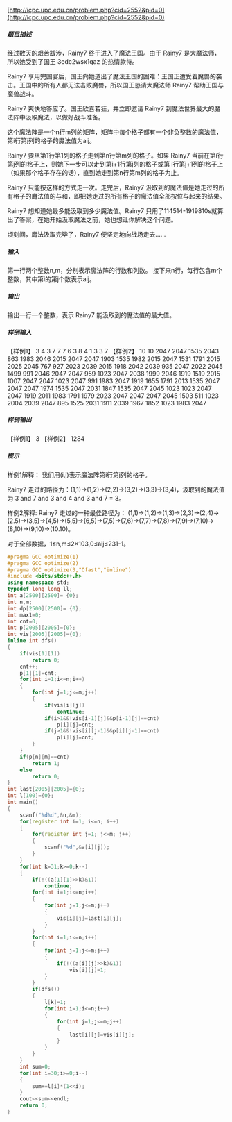[http://icpc.upc.edu.cn/problem.php?cid=2552&pid=0](http://icpc.upc.edu.cn/problem.php?cid=2552&pid=0)
##### 题目描述
经过数天的艰苦跋涉，Rainy7 终于进入了魔法王国。由于 Rainy7 是大魔法师，所以她受到了国王 3edc2wsx1qaz 的热情款待。

Rainy7 享用完国宴后，国王向她道出了魔法王国的困难：王国正遭受着魔兽的袭击。王国中的所有人都无法击败魔兽，所以国王恳请大魔法师 Rainy7 帮助王国与魔兽战斗。

Rainy7 爽快地答应了。国王欣喜若狂，并立即邀请 Rainy7 到魔法世界最大的魔法阵中汲取魔法，以做好战斗准备。

这个魔法阵是一个n行m列的矩阵，矩阵中每个格子都有一个非负整数的魔法值，第i行第j列的格子的魔法值为aij。

Rainy7 要从第1行第1列的格子走到第n行第m列的格子。如果 Rainy7 当前在第i行第j列的格子上，则她下一步可以走到第i+1行第j列的格子或第 i行第j+1列的格子上（如果那个格子存在的话），直到她走到第n行第m列的格子为止。

Rainy7 只能按这样的方式走一次。走完后，Rainy7 汲取到的魔法值是她走过的所有格子的魔法值的与和，即把她走过的所有格子的魔法值全部按位与起来的结果。

Rainy7 想知道她最多能汲取到多少魔法值。Rainy7 只用了114514-1919810s就算出了答案，在她开始汲取魔法之前，她也想让你解决这个问题。

顷刻间，魔法汲取完毕了，Rainy7 便坚定地向战场走去……
##### 输入
第一行两个整数n,m，分别表示魔法阵的行数和列数。
接下来n行，每行包含m个整数，其中第i的第j个数表示aij。
##### 输出
输出一行一个整数，表示 Rainy7 能汲取到的魔法值的最大值。
##### 样例输入
【样例1】
3 4
3 7 7 7
6 3 8 4
1 3 3 7
【样例2】
10 10
2047 2047 1535 2043 863 1983 2046 2015 2047 2047
1903 1535 1982 2015 2047 1531 1791 2015 2025 2045
767 927 2023 2039 2015 1918 2042 2039 935 2047
2022 2045 1499 991 2046 2047 2047 959 1023 2047
2038 1999 2046 1919 1519 2015 1007 2047 2047 1023
2047 991 1983 2047 1919 1655 1791 2013 1535 2047
2047 2047 1974 1535 2047 2031 1847 1535 2047 2045
1023 1023 2047 2047 1919 2011 1983 1791 1979 2023
2047 2047 2047 2045 1503 511 1023 2004 2039 2047
895 1525 2031 1911 2039 1967 1852 1023 1983 2047
##### 样例输出
【样例1】
3
【样例2】
1284
##### 提示
样例1解释：
我们用(i,j)表示魔法阵第i行第j列的格子。

Rainy7 走过的路径为：(1,1)->(1,2)->(2,2)->(3,2)->(3,3)->(3,4)，汲取到的魔法值为 3 and 7 and 3 and 4 and 3 and 7 = 3。

样例2解释:
Rainy7 走过的一种最佳路径为：
(1,1)->(1,2)->(1,3)->(2,3)->(2,4)->(2.5)->(3,5)->(4,5)->(5,5)->(6,5)->(7,5)->(7,6)->(7,7)->(7,8)->(7,9)->(7,10)->(8,10)->(9,10)->(10.10)。

对于全部数据，1≤n,m≤2×103,0≤aij≤231-1。

```cpp
#pragma GCC optimize(1)
#pragma GCC optimize(2)
#pragma GCC optimize(3,"Ofast","inline")
#include <bits/stdc++.h>
using namespace std;
typedef long long ll;
int a[2500][2500]= {0};
int n,m;
int dp[2500][2500]= {0};
int max1=0;
int cnt=0;
int p[2005][2005]={0};
int vis[2005][2005]={0};
inline int dfs()
{
    if(vis[1][1])
        return 0;
    cnt++;
    p[1][1]=cnt;
    for(int i=1;i<=n;i++)
    {
        for(int j=1;j<=m;j++)
        {
            if(vis[i][j])
                continue;
            if(i>1&&!vis[i-1][j]&&p[i-1][j]==cnt)
                p[i][j]=cnt;
            if(j>1&&!vis[i][j-1]&&p[i][j-1]==cnt)
                p[i][j]=cnt;
        }
    }
    if(p[n][m]==cnt)
        return 1;
    else
        return 0;
}
int last[2005][2005]={0};
int l[100]={0};
int main()
{
    scanf("%d%d",&n,&m);
    for(register int i=1; i<=n; i++)
    {
        for(register int j=1; j<=m; j++)
        {
            scanf("%d",&a[i][j]);
        }
    }
    for(int k=31;k>=0;k--)
    {
        if(!((a[1][1]>>k)&1))
            continue;
        for(int i=1;i<=n;i++)
        {
            for(int j=1;j<=m;j++)
            {
                vis[i][j]=last[i][j];
            }
        }
        for(int i=1;i<=n;i++)
        {
            for(int j=1;j<=m;j++)
            {
                if(!((a[i][j]>>k)&1))
                    vis[i][j]=1;
            }
        }
        if(dfs())
        {
            l[k]=1;
            for(int i=1;i<=n;i++)
            {
                for(int j=1;j<=m;j++)
                {
                    last[i][j]=vis[i][j];
                }
            }
        }
    }
    int sum=0;
    for(int i=30;i>=0;i--)
    {
        sum+=l[i]*(1<<i);
    }
    cout<<sum<<endl;
    return 0;
}
```

